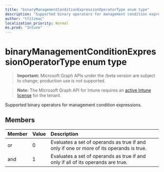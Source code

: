 ```yaml
---
title: "binaryManagementConditionExpressionOperatorType enum type"
description: "Supported binary operators for management condition expressions."
author: "tfitzmac"
localization_priority: Normal
ms.prod: "Intune"
---
```


# binaryManagementConditionExpressionOperatorType enum type

> **Important:** Microsoft Graph APIs under the /beta version are subject to change; production use is not supported.

> **Note:** The Microsoft Graph API for Intune requires an [active Intune license](https://go.microsoft.com/fwlink/?linkid=839381) for the tenant.

Supported binary operators for management condition expressions.

## Members
|Member|Value|Description|
|:---|:---|:---|
|or|0|Evaluates a set of operands as true if and only if one or more of its operands is true.|
|and|1|Evaluates a set of operands as true if and only if all of its operands are true.|





